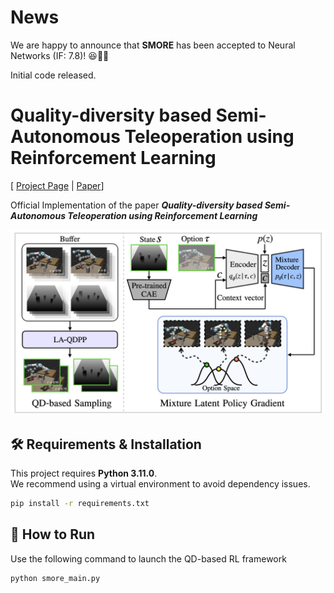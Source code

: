 # News

We are happy to announce that **SMORE** has been accepted to Neural Networks (IF: 7.8)! 😆🎉🎉

Initial code released.

# Quality-diversity based Semi-Autonomous Teleoperation using Reinforcement Learning

[ [Project Page](https://park-sangbeom.github.io/smore/) | [Paper](https://www.sciencedirect.com/science/article/pii/S0893608024004672)]

Official Implementation of the paper ***Quality-diversity based Semi-Autonomous Teleoperation using Reinforcement Learning***

![fig_overview](https://github.com/park-sangbeom/smore/raw/main/assets/images/fig3_smore_overview.png)

## 🛠️ Requirements & Installation

This project requires **Python 3.11.0**.  
We recommend using a virtual environment to avoid dependency issues.

```bash
pip install -r requirements.txt
```

## 🚀 How to Run

Use the following command to launch the QD-based RL framework

```python
python smore_main.py         